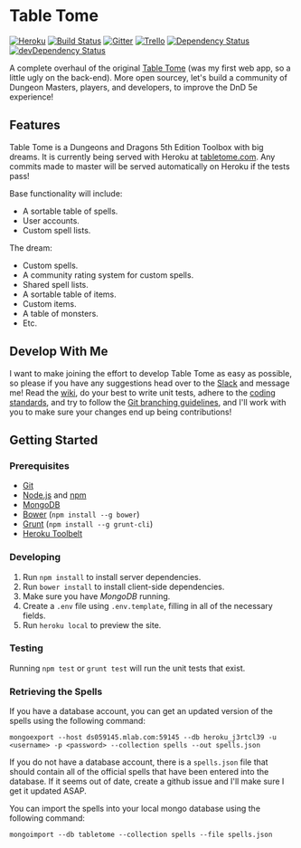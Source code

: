 # Table Tome

[![Heroku](https://heroku-badge.herokuapp.com/?app=table-tome&style=flat&svg=1)](http://table-tome.herokuapp.com)
[![Build Status](https://travis-ci.org/table-tome/table-tome.svg?branch=master)](https://travis-ci.org/table-tome/table-tome)
[![Gitter](https://badges.gitter.im/table-tome/table-tome.svg)](https://gitter.im/table-tome/table-tome?utm_source=badge&utm_medium=badge&utm_campaign=pr-badge&utm_content=body_badge)
[![Trello](https://img.shields.io/badge/tasks-on%20trello-blue.svg)](https://trello.com/b/ZOigqCCD)
[![Dependency Status](https://david-dm.org/table-tome/table-tome.svg)](https://david-dm.org/table-tome/table-tome)
[![devDependency Status](https://david-dm.org/table-tome/table-tome/dev-status.svg)](https://david-dm.org/table-tome/table-tome#info=devDependencies)

A complete overhaul of the original [Table Tome](https://github.com/jonwrona/Table-Tome) (was my first web app, so a little ugly on the back-end). More open sourcey, let's build a community of Dungeon Masters, players, and developers, to improve the DnD 5e experience!

## Features

Table Tome is a Dungeons and Dragons 5th Edition Toolbox with big dreams. It is currently being served with Heroku at [tabletome.com](https://tabletome.com/). Any commits made to master will be served automatically on Heroku if the tests pass!

Base functionality will include:
  - A sortable table of spells.
  - User accounts.
  - Custom spell lists.

The dream:
  - Custom spells.
  - A community rating system for custom spells.
  - Shared spell lists.
  - A sortable table of items.
  - Custom items.
  - A table of monsters.
  - Etc.

## Develop With Me

I want to make joining the effort to develop Table Tome as easy as possible, so please if you have any suggestions head over to the [Slack](https://table-tome-slack.herokuapp.com/) and message me! Read the [wiki](https://github.com/table-tome/table-tome/wiki), do your best to write unit tests, adhere to the [coding standards](https://github.com/table-tome/table-tome/wiki/Coding-Standards), and try to follow the [Git branching guidelines](https://github.com/table-tome/table-tome/wiki/Git-Branching-Guidelines), and I'll work with you to make sure your changes end up being contributions!

## Getting Started

### Prerequisites

  - [Git](https://git-scm.com/)
  - [Node.js](https://nodejs.org/en/) and [npm](https://www.npmjs.com/)
  - [MongoDB](https://www.mongodb.org/)
  - [Bower](http://bower.io/) (`npm install --g bower`)
  - [Grunt](http://gruntjs.com/) (`npm install --g grunt-cli`)
  - [Heroku Toolbelt](https://toolbelt.heroku.com/)

### Developing

  1. Run `npm install` to install server dependencies.
  2. Run `bower install` to install client-side dependencies.
  3. Make sure you have *MongoDB* running.
  4. Create a `.env` file using `.env.template`, filling in all of the necessary fields.
  5. Run `heroku local` to preview the site.

### Testing
  
Running `npm test` or `grunt test` will run the unit tests that exist.

### Retrieving the Spells

If you have a database account, you can get an updated version of the spells using the following command:

    mongoexport --host ds059145.mlab.com:59145 --db heroku_j3rtcl39 -u <username> -p <password> --collection spells --out spells.json

If you do not have a database account, there is a `spells.json` file that should contain all of the official spells that have been entered into the database. If it seems out of date, create a github issue and I'll make sure I get it updated ASAP.

You can import the spells into your local mongo database using the following command:

    mongoimport --db tabletome --collection spells --file spells.json